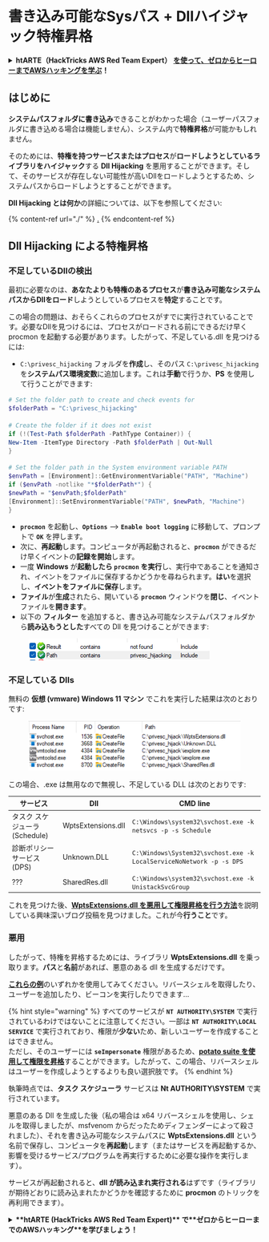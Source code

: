 # 書き込み可能なSysパス + Dllハイジャック特権昇格

<details>

<summary><strong>htARTE（HackTricks AWS Red Team Expert）</strong> <a href="https://training.hacktricks.xyz/courses/arte"><strong>を使って、ゼロからヒーローまでAWSハッキングを学ぶ</strong></a><strong>！</strong></summary>

HackTricks をサポートする他の方法:

* **HackTricks で企業を宣伝**したい場合や **HackTricks をPDFでダウンロード** したい場合は、[**SUBSCRIPTION PLANS**](https://github.com/sponsors/carlospolop) をチェックしてください！
* [**公式PEASS＆HackTricksグッズ**](https://peass.creator-spring.com)を入手する
* [**The PEASS Family**](https://opensea.io/collection/the-peass-family)を発見し、独占的な [**NFTs**](https://opensea.io/collection/the-peass-family) のコレクションを見つける
* **💬 [Discordグループ](https://discord.gg/hRep4RUj7f)** に参加するか、[telegramグループ](https://t.me/peass) に参加するか、**Twitter** 🐦 で **@carlospolopm** をフォローする
* **ハッキングテクニックを共有するために、PRを** [**HackTricks**](https://github.com/carlospolop/hacktricks) **と** [**HackTricks Cloud**](https://github.com/carlospolop/hacktricks-cloud) **のGitHubリポジトリに提出してください。**

</details>

## はじめに

**システムパスフォルダに書き込み**できることがわかった場合（ユーザーパスフォルダに書き込める場合は機能しません）、システム内で**特権昇格**が可能かもしれません。

そのためには、**特権を持つサービスまたはプロセス**が**ロードしようとしているライブラリをハイジャック**する **Dll Hijacking** を悪用することができます。そして、そのサービスが存在しない可能性が高いDllをロードしようとするため、システムパスからロードしようとすることができます。

**Dll Hijacking とは何か**の詳細については、以下を参照してください:

{% content-ref url="./" %}
[.](./)
{% endcontent-ref %}

## Dll Hijacking による特権昇格

### 不足しているDllの検出

最初に必要なのは、**あなたよりも特権のあるプロセス**が**書き込み可能なシステムパスからDllをロード**しようとしているプロセスを**特定**することです。

この場合の問題は、おそらくこれらのプロセスがすでに実行されていることです。必要なDllを見つけるには、プロセスがロードされる前にできるだけ早く procmon を起動する必要があります。したがって、不足している.dll を見つけるには:

* `C:\privesc_hijacking` フォルダを**作成**し、そのパス `C:\privesc_hijacking` を**システムパス環境変数**に追加します。これは**手動**で行うか、**PS** を使用して行うことができます:
```powershell
# Set the folder path to create and check events for
$folderPath = "C:\privesc_hijacking"

# Create the folder if it does not exist
if (!(Test-Path $folderPath -PathType Container)) {
New-Item -ItemType Directory -Path $folderPath | Out-Null
}

# Set the folder path in the System environment variable PATH
$envPath = [Environment]::GetEnvironmentVariable("PATH", "Machine")
if ($envPath -notlike "*$folderPath*") {
$newPath = "$envPath;$folderPath"
[Environment]::SetEnvironmentVariable("PATH", $newPath, "Machine")
}
```
* **`procmon`** を起動し、**`Options`** --> **`Enable boot logging`** に移動して、プロンプトで **`OK`** を押します。
* 次に、**再起動**します。コンピュータが再起動されると、**`procmon`** ができるだけ早くイベントの**記録を開始**します。
* 一度 **Windows** が**起動したら `procmon` を実行**し、実行中であることを通知され、イベントをファイルに保存するかどうかを尋ねられます。**はい**を選択し、**イベントをファイルに保存**します。
* **ファイル**が**生成**されたら、開いている **`procmon`** ウィンドウを**閉じ**、イベントファイルを**開きます**。
* 以下の **フィルター** を追加すると、書き込み可能なシステムパスフォルダから**読み込もうとした**すべての Dll を見つけることができます:

<figure><img src="../../../.gitbook/assets/image (945).png" alt=""><figcaption></figcaption></figure>

### 不足している Dlls

無料の **仮想 (vmware) Windows 11 マシン** でこれを実行した結果は次のとおりです:

<figure><img src="../../../.gitbook/assets/image (607).png" alt=""><figcaption></figcaption></figure>

この場合、.exe は無用なので無視し、不足している DLL は次のとおりです:

| サービス                         | Dll                | CMD line                                                             |
| ------------------------------- | ------------------ | -------------------------------------------------------------------- |
| タスク スケジューラ (Schedule)       | WptsExtensions.dll | `C:\Windows\system32\svchost.exe -k netsvcs -p -s Schedule`          |
| 診断ポリシーサービス (DPS) | Unknown.DLL        | `C:\Windows\System32\svchost.exe -k LocalServiceNoNetwork -p -s DPS` |
| ???                             | SharedRes.dll      | `C:\Windows\system32\svchost.exe -k UnistackSvcGroup`                |

これを見つけた後、[**WptsExtensions.dll を悪用して権限昇格を行う方法**](https://juggernaut-sec.com/dll-hijacking/#Windows\_10\_Phantom\_DLL\_Hijacking\_-\_WptsExtensionsdll)を説明している興味深いブログ投稿を見つけました。これが今**行うこと**です。

### 悪用

したがって、特権を昇格するためには、ライブラリ **WptsExtensions.dll** を乗っ取ります。**パス**と**名前**があれば、悪意のある dll を生成するだけです。

[**これらの例**](./#creating-and-compiling-dlls)のいずれかを使用してみてください。リバースシェルを取得したり、ユーザーを追加したり、ビーコンを実行したりできます...

{% hint style="warning" %}
すべてのサービスが **`NT AUTHORITY\SYSTEM`** で実行されているわけではないことに注意してください。一部は **`NT AUTHORITY\LOCAL SERVICE`** で実行されており、権限が**少ない**ため、新しいユーザーを作成することはできません。\
ただし、そのユーザーには **`seImpersonate`** 権限があるため、[**potato suite を使用して権限を昇格**](../roguepotato-and-printspoofer.md)することができます。したがって、この場合、リバースシェルはユーザーを作成しようとするよりも良い選択肢です。
{% endhint %}

執筆時点では、**タスク スケジューラ** サービスは **Nt AUTHORITY\SYSTEM** で実行されています。

悪意のある Dll を生成した後（私の場合は x64 リバースシェルを使用し、シェルを取得しましたが、msfvenom からだったためディフェンダーによって殺されました）、それを書き込み可能なシステムパスに **WptsExtensions.dll** という名前で保存し、コンピュータを**再起動**します（またはサービスを再起動するか、影響を受けるサービス/プログラムを再実行するために必要な操作を実行します）。

サービスが再起動されると、**dll が読み込まれ実行される**はずです（ライブラリが期待どおりに読み込まれたかどうかを確認するために **procmon** のトリックを再利用できます）。

<details>

<summary><strong>**htARTE (HackTricks AWS Red Team Expert)** で**ゼロからヒーローまでのAWSハッキング**を学びましょう！</summary>

HackTricks をサポートする他の方法:

* **HackTricks で企業を宣伝**したり、**PDF で HackTricks をダウンロード**したりするには、[**SUBSCRIPTION PLANS**](https://github.com/sponsors/carlospolop) をチェックしてください！
* [**公式 PEASS & HackTricks スワッグ**](https://peass.creator-spring.com)を手に入れる
* 独占的な [**NFTs**](https://opensea.io/collection/the-peass-family) コレクションである [**The PEASS Family**](https://opensea.io/collection/the-peass-family) を発見する
* 💬 [**Discord グループ**](https://discord.gg/hRep4RUj7f) に参加するか、[**telegram グループ**](https://t.me/peass) に参加するか、**Twitter** 🐦 [**@carlospolopm**](https://twitter.com/hacktricks\_live) をフォローする
* **HackTricks** と [**HackTricks Cloud**](https://github.com/carlospolop/hacktricks) の github リポジトリに PR を提出して、あなたのハッキングトリックを共有する

</details>
